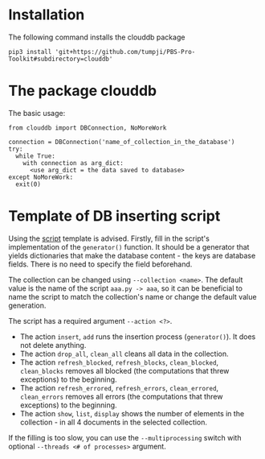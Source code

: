 # Installation 
The following command installs the clouddb package
```
pip3 install 'git+https://github.com/tumpji/PBS-Pro-Toolkit#subdirectory=clouddb'
```

# The package clouddb
The basic usage:
```
from clouddb import DBConnection, NoMoreWork

connection = DBConnection('name_of_collection_in_the_database')
try:
  while True:
    with connection as arg_dict:
      <use arg_dict = the data saved to database>
except NoMoreWork:
  exit(0)
```

# Template of DB inserting script
Using the [script](template_job_creation.py) template is advised.
Firstly, fill in the script's implementation of the `generator()` function.
It should be a generator that yields dictionaries that make the database content - the keys are database fields.
There is no need to specify the field beforehand.

The collection can be changed using `--collection <name>`. 
The default value is the name of the script `aaa.py -> aaa`, so 
it can be beneficial to name the script to match the collection's name or change the default value generation.

The script has a required argument `--action <?>`. 
- The action `insert`, `add` runs the insertion process (`generator()`). It does not delete anything.
- The action `drop_all`, `clean_all` cleans all data in the collection.
- The action `refresh_blocked`, `refresh_blocks`, `clean_blocked`, `clean_blocks`
  removes all blocked (the computations that threw exceptions) to the beginning.
- The action `refresh_errored`, `refresh_errors`, `clean_errored`, `clean_errors`
  removes all errors (the computations that threw exceptions) to the beginning.
- The action `show`, `list`, `display`
  shows the number of elements in the collection - in all 4 documents in the selected collection.

If the filling is too slow, you can use the `--multiprocessing` switch with optional `--threads <# of processes>` argument.
